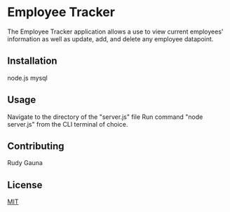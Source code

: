# Employee Tracker

The Employee Tracker application allows a use to view current employees' information as well as update, add, and delete any employee datapoint.

## Installation

node.js
mysql

## Usage

Navigate to the directory of the "server.js" file
Run command "node server.js" from the CLI terminal of choice.

## Contributing

Rudy Gauna

## License

[MIT](https://choosealicense.com/licenses/mit/)
